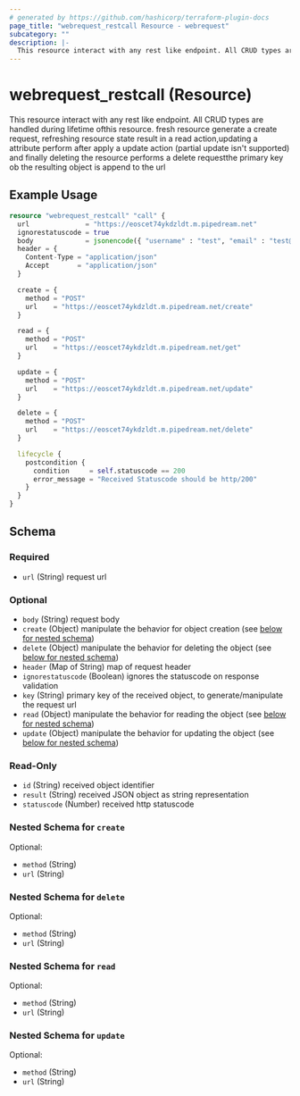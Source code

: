 ```yaml
---
# generated by https://github.com/hashicorp/terraform-plugin-docs
page_title: "webrequest_restcall Resource - webrequest"
subcategory: ""
description: |-
  This resource interact with any rest like endpoint. All CRUD types are handled during lifetime ofthis resource. fresh resource generate a create request, refreshing resource state result in a read action,updating a attribute perform after apply a update action (partial update isn't supported) and finally deleting the resource performs a delete requestthe primary key ob the resulting object is append to the url
---
```


# webrequest_restcall (Resource)

This resource interact with any rest like endpoint. All CRUD types are handled during lifetime ofthis resource. fresh resource generate a create request, refreshing resource state result in a read action,updating a attribute perform after apply a update action (partial update isn't supported) and finally deleting the resource performs a delete requestthe primary key ob the resulting object is append to the url

## Example Usage

```terraform
resource "webrequest_restcall" "call" {
  url              = "https://eoscet74ykdzldt.m.pipedream.net"
  ignorestatuscode = true
  body             = jsonencode({ "username" : "test", "email" : "test@example.com" })
  header = {
    Content-Type = "application/json"
    Accept       = "application/json"
  }

  create = {
    method = "POST"
    url    = "https://eoscet74ykdzldt.m.pipedream.net/create"
  }

  read = {
    method = "POST"
    url    = "https://eoscet74ykdzldt.m.pipedream.net/get"
  }

  update = {
    method = "POST"
    url    = "https://eoscet74ykdzldt.m.pipedream.net/update"
  }

  delete = {
    method = "POST"
    url    = "https://eoscet74ykdzldt.m.pipedream.net/delete"
  }

  lifecycle {
    postcondition {
      condition     = self.statuscode == 200
      error_message = "Received Statuscode should be http/200"
    }
  }
}
```

<!-- schema generated by tfplugindocs -->
## Schema

### Required

- `url` (String) request url

### Optional

- `body` (String) request body
- `create` (Object) manipulate the behavior for object creation (see [below for nested schema](#nestedatt--create))
- `delete` (Object) manipulate the behavior for deleting the object (see [below for nested schema](#nestedatt--delete))
- `header` (Map of String) map of request header
- `ignorestatuscode` (Boolean) ignores the statuscode on response validation
- `key` (String) primary key of the received object, to generate/manipulate the request url
- `read` (Object) manipulate the behavior for reading the object (see [below for nested schema](#nestedatt--read))
- `update` (Object) manipulate the behavior for updating the object (see [below for nested schema](#nestedatt--update))

### Read-Only

- `id` (String) received object identifier
- `result` (String) received JSON object as string representation
- `statuscode` (Number) received http statuscode

<a id="nestedatt--create"></a>
### Nested Schema for `create`

Optional:

- `method` (String)
- `url` (String)


<a id="nestedatt--delete"></a>
### Nested Schema for `delete`

Optional:

- `method` (String)
- `url` (String)


<a id="nestedatt--read"></a>
### Nested Schema for `read`

Optional:

- `method` (String)
- `url` (String)


<a id="nestedatt--update"></a>
### Nested Schema for `update`

Optional:

- `method` (String)
- `url` (String)


